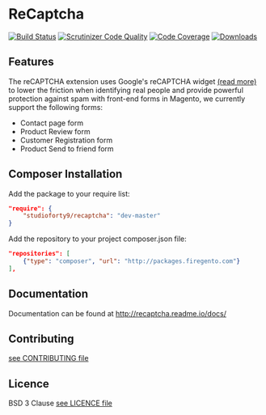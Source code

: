 # ReCaptcha

[![Build Status](https://travis-ci.org/StudioForty9/Recaptcha.svg?branch=master)](https://travis-ci.org/StudioForty9/Recaptcha)
[![Scrutinizer Code Quality](https://scrutinizer-ci.com/g/StudioForty9/Recaptcha/badges/quality-score.png?b=master)](https://scrutinizer-ci.com/g/StudioForty9/Recaptcha/?branch=master)
[![Code Coverage](https://scrutinizer-ci.com/g/StudioForty9/Recaptcha/badges/coverage.png?b=master)](https://scrutinizer-ci.com/g/StudioForty9/Recaptcha/?branch=master)
[![Downloads](https://img.shields.io/github/downloads/StudioForty9/Recaptcha/total.svg)](https://img.shields.io/github/downloads/StudioForty9/Recaptcha/total.svg)

## Features

The reCAPTCHA extension uses Google's reCAPTCHA widget [(read more)](https://www.google.com/recaptcha/intro/index.html) to lower the friction when identifying real people and provide powerful protection against spam with front-end forms in Magento, we currently support the following forms:

- Contact page form
- Product Review form
- Customer Registration form
- Product Send to friend form

## Composer Installation

Add the package to your require list:

```json
"require": {
    "studioforty9/recaptcha": "dev-master"
}
```

Add the repository to your project composer.json file:

```json
"repositories": [
    {"type": "composer", "url": "http://packages.firegento.com"}
],
```

## Documentation

Documentation can be found at http://recaptcha.readme.io/docs/

## Contributing

[see CONTRIBUTING file](https://github.com/studioforty9/recaptcha/blob/master/CONTRIBUTING.md)

## Licence

BSD 3 Clause [see LICENCE file](https://github.com/studioforty9/recaptcha/blob/master/LICENCE)
